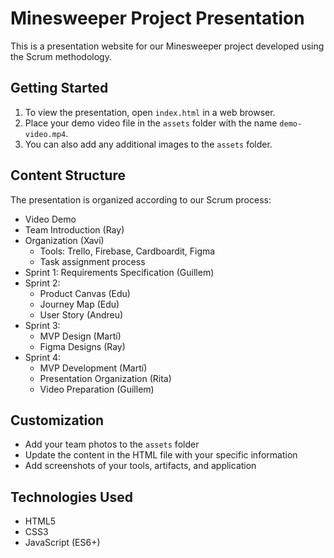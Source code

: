 # Minesweeper Project Presentation

This is a presentation website for our Minesweeper project developed using the Scrum methodology.

## Getting Started

1. To view the presentation, open `index.html` in a web browser.
2. Place your demo video file in the `assets` folder with the name `demo-video.mp4`.
3. You can also add any additional images to the `assets` folder.

## Content Structure

The presentation is organized according to our Scrum process:

- Video Demo
- Team Introduction (Ray)
- Organization (Xavi)
  - Tools: Trello, Firebase, Cardboardit, Figma
  - Task assignment process
- Sprint 1: Requirements Specification (Guillem)
- Sprint 2: 
  - Product Canvas (Edu)
  - Journey Map (Edu)
  - User Story (Andreu)
- Sprint 3:
  - MVP Design (Martí)
  - Figma Designs (Ray)
- Sprint 4:
  - MVP Development (Martí)
  - Presentation Organization (Rita)
  - Video Preparation (Guillem)

## Customization

- Add your team photos to the `assets` folder
- Update the content in the HTML file with your specific information
- Add screenshots of your tools, artifacts, and application

## Technologies Used

- HTML5
- CSS3
- JavaScript (ES6+)